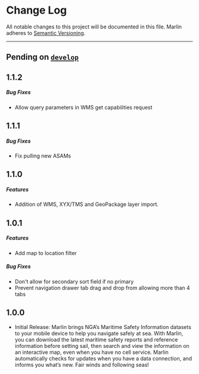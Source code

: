 # Change Log
All notable changes to this project will be documented in this file.
Marlin adheres to [Semantic Versioning](http://semver.org/).

---
## Pending on [`develop`](https://github.com/ngageoint/mage-server/tree/develop)

## 1.1.2

##### Bug Fixes
* Allow query parameters in WMS get capabilities request

## 1.1.1

##### Bug Fixes
* Fix pulling new ASAMs

## 1.1.0

##### Features
* Addition of WMS, XYX/TMS and GeoPackage layer import.

## 1.0.1

##### Features
* Add map to location filter

##### Bug Fixes
* Don't allow for secondary sort field if no primary
* Prevent navigation drawer tab drag and drop from allowing more than 4 tabs

## 1.0.0
  * Initial Release: Marlin brings NGA’s Maritime Safety Information datasets to your mobile device to help you navigate safely at sea. With Marlin, you can download the latest maritime safety reports and reference information before setting sail, then search and view the information on an interactive map, even when you have no cell service. Marlin automatically checks for updates when you have a data connection, and informs you what’s new.
  Fair winds and following seas!
